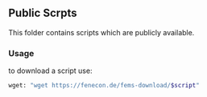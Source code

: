 ## Public Scrpts

This folder contains scripts which are publicly available.

### Usage

to download a script use:
```bash
wget: "wget https://fenecon.de/fems-download/$script"
```